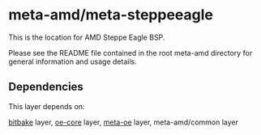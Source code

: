 # meta-amd/meta-steppeeagle

This is the location for AMD Steppe Eagle BSP.

Please see the README file contained in the root meta-amd directory
for general information and usage details.

## Dependencies

This layer depends on:

[bitbake](https://github.com/openembedded/bitbake) layer,
[oe-core](https://github.com/openembedded/openembedded-core) layer,
[meta-oe](https://github.com/openembedded/meta-openembedded) layer,
meta-amd/common layer
